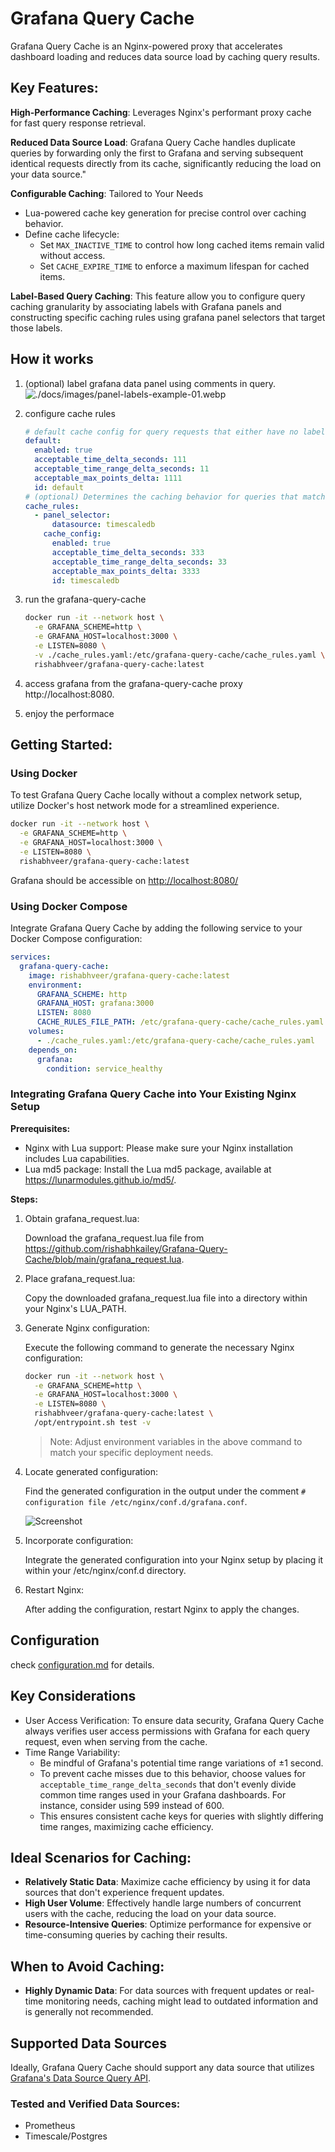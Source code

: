# Grafana Query Cache

Grafana Query Cache is an Nginx-powered proxy that accelerates dashboard loading and reduces data source load by caching query results.

## Key Features:

**High-Performance Caching**: Leverages Nginx's performant proxy cache for fast query response retrieval.


**Reduced Data Source Load**: Grafana Query Cache handles duplicate queries by forwarding only the first to Grafana and serving subsequent identical requests directly from its cache, significantly reducing the load on your data source."

**Configurable Caching**: Tailored to Your Needs

* Lua-powered cache key generation for precise control over caching behavior.
* Define cache lifecycle:
  * Set `MAX_INACTIVE_TIME` to control how long cached items remain valid without access.
  * Set `CACHE_EXPIRE_TIME` to enforce a maximum lifespan for cached items.

**Label-Based Query Caching**: This feature allow you to configure query caching granularity by associating labels with Grafana panels and constructing specific caching rules using grafana panel selectors that target those labels.

## How it works
1. (optional) label grafana data panel using comments in query.
![./docs/images/panel-labels-example-01.webp](./docs/images/panel-labels-example-01.webp)
2. configure cache rules 
    ```yaml
    # default cache config for query requests that either have no labels or whose labels don't match any of the explicitly defined cache rules
    default:
      enabled: true
      acceptable_time_delta_seconds: 111
      acceptable_time_range_delta_seconds: 11
      acceptable_max_points_delta: 1111
      id: default
    # (optional) Determines the caching behavior for queries that match the panel_selector.
    cache_rules:
      - panel_selector:
          datasource: timescaledb
        cache_config:
          enabled: true
          acceptable_time_delta_seconds: 333
          acceptable_time_range_delta_seconds: 33
          acceptable_max_points_delta: 3333
          id: timescaledb
    ```
3. run the grafana-query-cache
    ```bash
    docker run -it --network host \
      -e GRAFANA_SCHEME=http \
      -e GRAFANA_HOST=localhost:3000 \
      -e LISTEN=8080 \
      -v ./cache_rules.yaml:/etc/grafana-query-cache/cache_rules.yaml \
      rishabhveer/grafana-query-cache:latest
    ```

4. access grafana from the grafana-query-cache proxy http://localhost:8080.

5. enjoy the performace


## Getting Started:


### Using Docker
To test Grafana Query Cache locally without a complex network setup, utilize Docker's host network mode for a streamlined experience.
```bash
docker run -it --network host \
  -e GRAFANA_SCHEME=http \
  -e GRAFANA_HOST=localhost:3000 \
  -e LISTEN=8080 \
  rishabhveer/grafana-query-cache:latest
```
Grafana should be accessible on [http://localhost:8080/](http://localhost:8080/)



### Using Docker Compose
Integrate Grafana Query Cache by adding the following service to your Docker Compose configuration: 
```yaml
services:
  grafana-query-cache:
    image: rishabhveer/grafana-query-cache:latest
    environment: 
      GRAFANA_SCHEME: http
      GRAFANA_HOST: grafana:3000
      LISTEN: 8080
      CACHE_RULES_FILE_PATH: /etc/grafana-query-cache/cache_rules.yaml
    volumes:
      - ./cache_rules.yaml:/etc/grafana-query-cache/cache_rules.yaml
    depends_on:
      grafana:
        condition: service_healthy
```

### Integrating Grafana Query Cache into Your Existing Nginx Setup

**Prerequisites:**
* Nginx with Lua support: Please make sure your Nginx installation includes Lua capabilities.
* Lua md5 package: Install the Lua md5 package, available at https://lunarmodules.github.io/md5/.

**Steps:**
1. Obtain grafana_request.lua:

    Download the grafana_request.lua file from https://github.com/rishabhkailey/Grafana-Query-Cache/blob/main/grafana_request.lua.
2. Place grafana_request.lua:

    Copy the downloaded grafana_request.lua file into a directory within your Nginx's LUA_PATH.
3. Generate Nginx configuration:
    
    Execute the following command to generate the necessary Nginx configuration:
    ```bash
    docker run -it --network host \
      -e GRAFANA_SCHEME=http \
      -e GRAFANA_HOST=localhost:3000 \
      -e LISTEN=8080 \
      rishabhveer/grafana-query-cache:latest \
      /opt/entrypoint.sh test -v
    ```
    > Note: Adjust environment variables in the above command to match your specific deployment needs.

4. Locate generated configuration:

    Find the generated configuration in the output under the comment `# configuration file /etc/nginx/conf.d/grafana.conf`.

    ![Screenshot](docs/images/generate-nginx-config.webp)

5. Incorporate configuration:

    Integrate the generated configuration into your Nginx setup by placing it within your /etc/nginx/conf.d directory.
6. Restart Nginx:

    After adding the configuration, restart Nginx to apply the changes.


## Configuration
check [configuration.md](./docs/configuration.md) for details.

## Key Considerations 
* User Access Verification: To ensure data security, Grafana Query Cache always verifies user access permissions with Grafana for each query request, even when serving from the cache. 
* Time Range Variability:
  * Be mindful of Grafana's potential time range variations of ±1 second.
  * To prevent cache misses due to this behavior, choose values for `acceptable_time_range_delta_seconds` that don't evenly divide common time ranges used in your Grafana dashboards. For instance, consider using 599 instead of 600.
  * This ensures consistent cache keys for queries with slightly differing time ranges, maximizing cache efficiency.

## Ideal Scenarios for Caching:

* **Relatively Static Data**: Maximize cache efficiency by using it for data sources that don't experience frequent updates.
* **High User Volume**: Effectively handle large numbers of concurrent users with the cache, reducing the load on your data source.
* **Resource-Intensive Queries**: Optimize performance for expensive or time-consuming queries by caching their results.

## When to Avoid Caching:

* **Highly Dynamic Data**: For data sources with frequent updates or real-time monitoring needs, caching might lead to outdated information and is generally not recommended.




## Supported Data Sources
Ideally, Grafana Query Cache should support any data source that utilizes [Grafana's Data Source Query API](https://grafana.com/docs/grafana/latest/developers/http_api/data_source/#query-a-data-source).

### Tested and Verified Data Sources:
* Prometheus
* Timescale/Postgres
